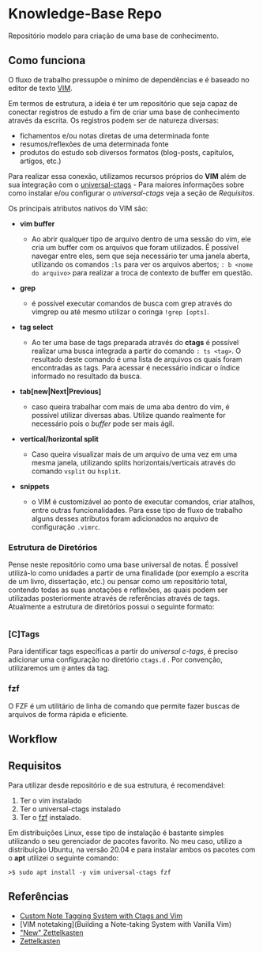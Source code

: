 # Knowledge-Base Repo

Repositório modelo para criação de uma base de conhecimento. 

## Como funciona

O fluxo de trabalho pressupõe o mínimo de dependências e é baseado no editor de texto [VIM](https://www.vim.org). 

Em termos de estrutura, a ideia é ter um repositório que seja capaz de conectar registros de estudo a fim de criar uma base de conhecimento através da escrita. Os registros podem ser de natureza diversas:

- fichamentos e/ou notas diretas de uma determinada fonte
- resumos/reflexões de uma determinada fonte
- produtos do estudo sob diversos formatos (blog-posts, capítulos, artigos, etc.)

Para realizar essa conexão, utilizamos recursos próprios do **VIM** além de sua integração com o [universal-ctags](https://github.com/universal-ctags/ctags) - Para maiores informações sobre como instalar e/ou configurar o _universal-ctags_ veja a seção de _Requisitos_.

Os principais atributos nativos do VIM são:

- **vim buffer**
  - Ao abrir qualquer tipo de arquivo dentro de uma sessão do vim, ele cria um buffer com os arquivos que foram utilizados. É possível navegar entre eles, sem que seja necessário ter uma janela aberta, utilizando os comandos `:ls` para ver os arquivos abertos; `: b <nome do arquivo>` para realizar a troca de contexto de buffer em questão.

- **grep**
  - é possível executar comandos de busca com grep através do vimgrep ou até mesmo utilizar o coringa `!grep [opts]`. 

- **tag select**
  - Ao ter uma base de tags preparada através do **ctags** é possível realizar uma busca integrada a partir do comando `: ts <tag>`. O resultado deste comando é uma lista de arquivos os quais foram encontradas as tags. Para acessar é necessário indicar o índice informado no resultado da busca.

- **tab[new|Next|Previous]** 
  - caso queira trabalhar com mais de uma aba dentro do vim, é possível utilizar diversas abas. Utilize quando realmente for necessário pois o _buffer_ pode ser mais ágil.

- **vertical/horizontal split**
  - Caso queira visualizar mais de um arquivo de uma vez em uma mesma janela, utilizando splits horizontais/verticais através do comando `vsplit` ou `hsplit`.

- **snippets**
  - o VIM é customizável ao ponto de executar comandos, criar atalhos, entre outras funcionalidades. Para esse tipo de fluxo de trabalho alguns desses atributos foram adicionados no arquivo de configuração `.vimrc`. 

### Estrutura de Diretórios

Pense neste repositório como uma base universal de notas. É possível utilizá-lo como unidades a partir de uma finalidade (por exemplo a escrita de um livro, dissertação, etc.) ou pensar como um repositório total, contendo todas as suas anotações e reflexões, as quais podem ser utilizadas posteriormente através de referências através de tags. Atualmente a estrutura de diretórios possui o seguinte formato:

```

```

### [C]Tags 

Para identificar tags específicas a partir do _universal c-tags_, é preciso adicionar uma configuração no diretório `ctags.d` . Por convenção, utilizaremos um `@` antes da tag. 

### fzf

O FZF é um utilitário de linha de comando que permite fazer buscas de arquivos de forma rápida e eficiente. 

## Workflow



## Requisitos

Para utilizar desde repositório e de sua estrutura, é recomendável:

1. Ter o vim instalado
1. Ter o universal-ctags instalado
1. Ter o [fzf](https://github.com/junegunn/fzf) instalado.

Em distribuições Linux, esse tipo de instalação é bastante simples utilizando o seu gerenciador de pacotes favorito. No meu caso, utilizo a distribuição Ubuntu, na versão 20.04 e para instalar ambos os pacotes com o **apt** utilizei o seguinte comando:

```
>$ sudo apt install -y vim universal-ctags fzf

```


## Referências

- [Custom Note Tagging System with Ctags and Vim](https://www.edwinwenink.xyz/posts/43-notes_tagging/)
- [VIM notetaking](Building a Note-taking System with Vanilla Vim)
- ["New" Zettelkasten](https://zettelkasten.de/)
- [Zettelkasten](https://niklas-luhmann-archiv.de/bestand/zettelkasten/inhaltsuebersicht#ZK_1_editor_I_45-11)
